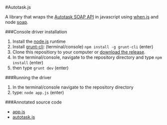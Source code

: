 #Autotask.js

A library that wraps the [Autotask SOAP API](https://www.autotask.net/help/content/Userguides/T_WebServicesAPIv1_5.pdf) in javascript using [when.js](https://github.com/cujojs/when) and node [soap](https://www.npmjs.org/package/soap). 

###Console driver installation

1. Install the [node.js](http://nodejs.org/) runtime
1. Install [grunt-cli](http://gruntjs.com/getting-started): (terminal/console) `npm install -g grunt-cli` (enter)
1. Clone this repositiory to your computer or [download the release](https://github.com/BrandonBoone/Autotask.js/archive/v.0.0.1.zip). 
1. In the terminal/console, navigate to the repository directory and type `npm install` (enter)
1. then type `grunt dev` (enter)

###Running the driver

1. In the terminal/console navigate to the repository directory 
1. type: `node app.js` (enter)

###Annotated source code

 - [app.js](http://htmlpreview.github.io/?https://rawgithub.com/BrandonBoone/Autotask.js/blob/master/docs/app.html)
 - [autotask.js](http://htmlpreview.github.io/?https://rawgithub.com/BrandonBoone/Autotask.js/blob/master/docs/autotask.html)